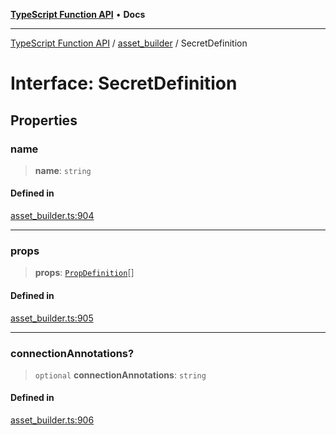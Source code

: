 [**TypeScript Function API**](../../README.md) • **Docs**

***

[TypeScript Function API](../../README.md) / [asset\_builder](../README.md) / SecretDefinition

# Interface: SecretDefinition

## Properties

### name

> **name**: `string`

#### Defined in

[asset\_builder.ts:904](https://github.com/systeminit/si/blob/main/bin/lang-js/src/asset_builder.ts#L904)

***

### props

> **props**: [`PropDefinition`](PropDefinition.md)[]

#### Defined in

[asset\_builder.ts:905](https://github.com/systeminit/si/blob/main/bin/lang-js/src/asset_builder.ts#L905)

***

### connectionAnnotations?

> `optional` **connectionAnnotations**: `string`

#### Defined in

[asset\_builder.ts:906](https://github.com/systeminit/si/blob/main/bin/lang-js/src/asset_builder.ts#L906)

